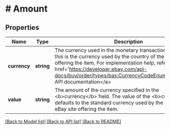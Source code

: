 # # Amount

## Properties

Name | Type | Description | Notes
------------ | ------------- | ------------- | -------------
**currency** | **string** | The currency used in the monetary transaction. Generally, this is the currency used by the country of the eBay site offering the item. For implementation help, refer to &lt;a href&#x3D;&#39;https://developer.ebay.com/api-docs/buy/order/types/bas:CurrencyCodeEnum&#39;&gt;eBay API documentation&lt;/a&gt; | [optional]
**value** | **string** | The amount of the currency specified in the &lt;b&gt;currency&lt;/b&gt; field. The value of the &lt;b&gt;currency&lt;/b&gt; defaults to the standard currency used by the country of the eBay site offering the item. | [optional]

[[Back to Model list]](../../README.md#models) [[Back to API list]](../../README.md#endpoints) [[Back to README]](../../README.md)
